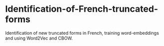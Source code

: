 # Identification-of-French-truncated-forms
Identification of new truncated forms in French, training word-embeddings and using Word2Vec and CBOW.
